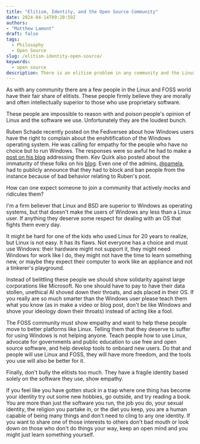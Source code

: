 ```yaml
---
title: "Elitism, Identity, and the Open Source Community"
date: 2024-04-14T09:20:59Z
authors: 
- "Matthew Lamont"
draft: false
tags:
  - Philosophy
  - Open Source
slug: /elitism-identity-open-source/
keywords:
  - open source
description: There is an elitism problem in any community and the Linux and FOSS world is no exception. We need to change that.
---
```


As with any community there are a few people in the Linux and FOSS world have their fair share of elitists. These people firmly believe they are morally and often intellectually superior to those who use proprietary software. 

These people are impossible to reason with and poison people's opinion of Linux and the software we use. Unfortunately they are the loudest bunch.

Ruben Schade recently posted on the Fediversee about how Windows users have the right to complain about the enshitification of the Windows operating system. He was calling for empathy for the people who have no choice but to run Windows. The responses were so awful he had to make a [post on his blog](https://rubenerd.com/people-who-need-to-run-windows/) addressing them. Kev Quirk also posted about the immaturity of these folks on his [blog](https://kevquirk.com/linux-elitism-again). Even one of the admins, [@pamela](https://bsd.network/@pamela/), had to publicly announce that they had to block and ban people from the instance because of bad behavior relating to Ruben's post.

How can one expect someone to join a community that actively mocks and ridicules them?

I'm a firm believer that Linux and BSD are superior to Windows as operating systems, but that doesn't make the users of Windows any less than a Linux user. If anything they deserve some respect for dealing with an OS that fights them every day.

It might be hard for one of the kids who used Linux for 20 years to realize, but Linux is not easy. It has its flaws. Not everyone has a choice and must use Windows: their hardware might not support it, they might need Windows for work like I do, they might not have the time to learn something new, or maybe they expect their computer to work like an appliance and not a tinkerer's playground.

Instead of belittling these people we should show solidarity against large corporations like Microsoft. No one should have to pay to have their data stollen, unethical AI shoved down their throats, and ads placed in their OS. If you really are so much smarter than the Windows user please teach them what you know (as in make a video or blog post, don't be like Windows and shove your ideology down their throats) instead of acting like a fool. 

The FOSS community must show empathy and want to help these people move to better platforms like Linux. Telling them that they deserve to suffer for using Windows is not helping anyone. Teach people how to use Linux, advocate for governments and public education to use free and open source software, and help develop tools to onboard new users. Do that and people will use Linux and FOSS, they will have more freedom, and the tools you use will also be better for it.

Finally, don't bully the elitists too much. They have a fragile identity based solely on the software they use, show empathy. 

If you feel like you have gotten stuck in a trap where one thing has become your identity try out some new hobbies, go outside, and try reading a book. You are more than just the software you run, the job you do, your sexual identity, the religion you partake in, or the diet you keep, you are a human capable of being many things and don't need to cling to any one identity. If you want to share one of those interests to others don't bad mouth or look down on those who don't do things your way, keep an open mind and you might just learn something yourself. 
